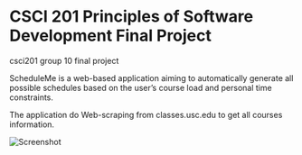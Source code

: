 # CSCI 201 Principles of Software Development Final Project
csci201 group 10 final project

ScheduleMe is a web-based application aiming to automatically generate all possible schedules based on the user’s course load and personal time constraints. 

The application do Web-scraping from classes.usc.edu to get all courses information. 

![Screenshot](ScheduleMe.PNG "Screenshot of ScheduleMe course scheduling page")
      
